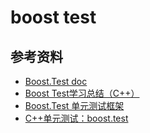 # boost test

## 参考资料
* [Boost.Test doc](https://www.boost.org/doc/libs/1_65_1/libs/test/doc/html/index.html)
* [Boost Test学习总结（C++）](https://blog.csdn.net/zhu2695/article/details/51286303)
* [Boost.Test 单元测试框架](https://www.cnblogs.com/xujintao/p/8325108.html)
* [C++单元测试：boost.test](https://blog.csdn.net/zhu2695/article/details/51286297)
